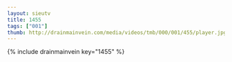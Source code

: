 ```yaml
--- 
layout: sieutv
title: 1455
tags: ["001"]
thumb: http://drainmainvein.com/media/videos/tmb/000/001/455/player.jpg
---
```

{% include drainmainvein key="1455" %} 
